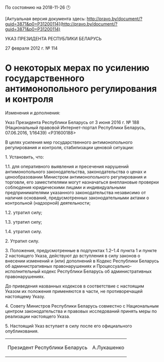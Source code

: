 По состоянию на 2018-11-26 &#x1F550;

[Актуальная версия документа здесь: http://pravo.by/document/?guid=3871&p0=P31200114](http://pravo.by/document/?guid=3871&p0=P31200114)

<p>УКАЗ ПРЕЗИДЕНТА РЕСПУБЛИКИ БЕЛАРУСЬ</p>
<p>27 февраля 2012 г. № 114</p>
<h1>О некоторых мерах по усилению государственного антимонопольного регулирования и контроля</h1>
<p>Изменения и дополнения:</p>
<p>Указ Президента Республики Беларусь от 3 июня 2016 г. № 188 (Национальный правовой Интернет-портал Республики Беларусь, 07.06.2016, 1/16439) &lt;P31600188&gt;</p>
<p></p>
<p>В целях усиления мер государственного антимонопольного регулирования и контроля, стабилизации ценовой ситуации:</p>
<p>1. Установить, что:</p>
<p>1.1. для оперативного выявления и пресечения нарушений антимонопольного законодательства, законодательства о ценах и ценообразовании Министром антимонопольного регулирования и торговли, его заместителями могут назначаться внеплановые проверки соблюдения юридическими лицами и индивидуальными предпринимателями указанного законодательства независимо от наличия оснований, предусмотренных законодательными актами о контрольной (надзорной) деятельности;</p>
<p>1.2. утратил силу;</p>
<p>1.3. утратил силу;</p>
<p>1.4. утратил силу.</p>
<p>2. Утратил силу.</p>
<p>3. Положения, предусмотренные в подпунктах 1.2–1.4 пункта 1 и пункте 2 настоящего Указа, действуют до вступления в силу законов о внесении изменений и (или) дополнений в Кодекс Республики Беларусь об административных правонарушениях и Процессуально-исполнительный кодекс Республики Беларусь об административных правонарушениях.</p>
<p>До приведения названных кодексов в соответствие с настоящим Указом их положения применяются в части, не противоречащей настоящему Указу.</p>
<p>4. Совету Министров Республики Беларусь совместно с Национальным центром законодательства и правовых исследований принять меры по реализации настоящего Указа.</p>
<p>5. Настоящий Указ вступает в силу после его официального опубликования.</p>
<p></p>
<table><tr>
<td><p>Президент Республики Беларусь</p></td>
<td><p>А.Лукашенко</p></td>
</tr></table>
<p></p>